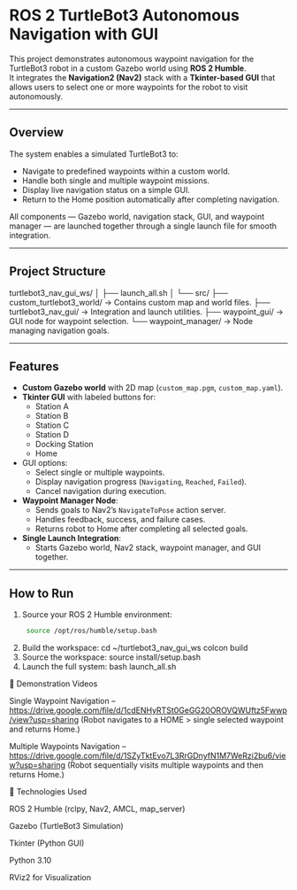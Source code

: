 # ROS 2 TurtleBot3 Autonomous Navigation with GUI

This project demonstrates autonomous waypoint navigation for the TurtleBot3 robot in a custom Gazebo world using **ROS 2 Humble**.  
It integrates the **Navigation2 (Nav2)** stack with a **Tkinter-based GUI** that allows users to select one or more waypoints for the robot to visit autonomously.

---

##  Overview

The system enables a simulated TurtleBot3 to:
- Navigate to predefined waypoints within a custom world.
- Handle both single and multiple waypoint missions.
- Display live navigation status on a simple GUI.
- Return to the Home position automatically after completing navigation.

All components — Gazebo world, navigation stack, GUI, and waypoint manager — are launched together through a single launch file for smooth integration.

---

##  Project Structure

turtlebot3_nav_gui_ws/
│
├── launch_all.sh
│
└── src/
├── custom_turtlebot3_world/ → Contains custom map and world files.
├── turtlebot3_nav_gui/ → Integration and launch utilities.
├── waypoint_gui/ → GUI node for waypoint selection.
└── waypoint_manager/ → Node managing navigation goals.



---

##  Features

- **Custom Gazebo world** with 2D map (`custom_map.pgm`, `custom_map.yaml`).
- **Tkinter GUI** with labeled buttons for:
  - Station A  
  - Station B  
  - Station C  
  - Station D  
  - Docking Station  
  - Home
- GUI options:
  - Select single or multiple waypoints.
  - Display navigation progress (`Navigating`, `Reached`, `Failed`).
  - Cancel navigation during execution.
- **Waypoint Manager Node**:
  - Sends goals to Nav2’s `NavigateToPose` action server.
  - Handles feedback, success, and failure cases.
  - Returns robot to Home after completing all selected goals.
- **Single Launch Integration**:
  - Starts Gazebo world, Nav2 stack, waypoint manager, and GUI together.

---

##  How to Run

1. Source your ROS 2 Humble environment:
   ```bash
    source /opt/ros/humble/setup.bash
2. Build the workspace:
    cd ~/turtlebot3_nav_gui_ws
    colcon build
3. Source the workspace:
    source install/setup.bash
4. Launch the full system:
    bash launch_all.sh


🎥 Demonstration Videos

Single Waypoint Navigation – https://drive.google.com/file/d/1cdENHyRTSt0GeGG20OROVQWUftz5Fwwp/view?usp=sharing
(Robot navigates to a HOME > single selected waypoint and returns Home.)

Multiple Waypoints Navigation – https://drive.google.com/file/d/1SZyTktEvo7L3RrGDnyfN1M7WeRzi2bu6/view?usp=sharing
(Robot sequentially visits multiple waypoints and then returns Home.)

🧠 Technologies Used

ROS 2 Humble (rclpy, Nav2, AMCL, map_server)

Gazebo (TurtleBot3 Simulation)

Tkinter (Python GUI)

Python 3.10

RViz2 for Visualization





